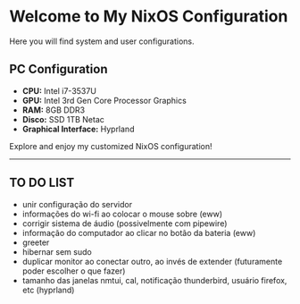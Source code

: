 # Welcome to My NixOS Configuration

Here you will find system and user configurations.

## PC Configuration

- **CPU:** Intel i7-3537U
- **GPU:** Intel 3rd Gen Core Processor Graphics
- **RAM:** 8GB DDR3
- **Disco:** SSD 1TB Netac
- **Graphical Interface:** Hyprland

Explore and enjoy my customized NixOS configuration!

---

## TO DO LIST

- unir configuração do servidor
- informações do wi-fi ao colocar o mouse sobre (eww)
- corrigir sistema de áudio (possivelmente com pipewire)
- informação do computador ao clicar no botão da bateria (eww)
- greeter
- hibernar sem sudo
- duplicar monitor ao conectar outro, ao invés de extender (futuramente poder escolher o que fazer)
- tamanho das janelas nmtui, cal, notificação thunderbird, usuário firefox, etc (hyprland)
